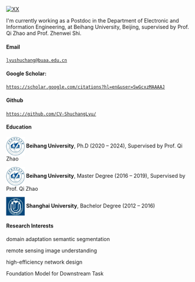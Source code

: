 [![XX](https://img.shields.io/badge/XX-github-blue?logo=github)](https://github.com/CV-ShuchangLyu)

I'm currently working as a Postdoc in the Department of Electronic and Information Engineering, at Beihang University, Beijing, supervised by Prof. Qi Zhao and Prof. Zhenwei Shi.

#### Email  
<code>lyushuchang@buaa.edu.cn</code>  

#### Google Scholar: 
<code>https://scholar.google.com/citations?hl=en&user=SwGcxzMAAAAJ</code> 

#### Github  
<code>https://github.com/CV-ShuchangLyu/</code>  

#### Education  
<img src="../picture/buaa_logo.jpg" width = "50" height = "50" alt="Beihang Logo" align=center /></img>   **Beihang University**, Ph.D (2020 – 2024), Supervised by Prof. Qi Zhao  

<img src="../picture/buaa_logo.jpg" width = "50" height = "50" alt="Beihang Logo" align=center /></img>   **Beihang University**, Master Degree (2016 – 2019), Supervised by Prof. Qi Zhao  

<img src="../picture/shu_logo.jpg" width = "50" height = "50" alt="SHU Logo" align=center /></img>   **Shanghai University**, Bachelor Degree (2012 – 2016) 

#### Research Interests  
domain adaptation semantic segmentation

remote sensing image understanding

high-efficiency network design

Foundation Model for Downstream Task

